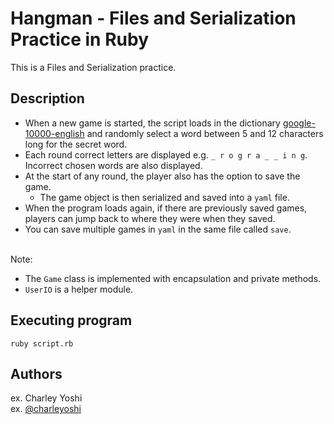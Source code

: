# Hangman - Files and Serialization Practice in Ruby

This is a Files and Serialization practice.

## Description
- When a new game is started, the script loads in the dictionary [google-10000-english](https://raw.githubusercontent.com/first20hours/google-10000-english/master/google-10000-english-no-swears.txt) and randomly select a word between 5 and 12 characters long for the secret word.
- Each round correct letters are displayed e.g. `_ r o g r a _ _ i n g`. Incorrect chosen words are also displayed.
- At the start of any round, the player also has the option to save the game. 
    - The game object is then serialized and saved into a `yaml` file.
- When the program loads again, if there are previously saved games, players can jump back to where they were when they saved.
- You can save multiple games in `yaml` in the same file called `save`. <br /><br />

Note: 
- The `Game` class is implemented with encapsulation and private methods.
- `UserIO` is a helper module.


## Executing program
```
ruby script.rb
```

## Authors

ex. Charley Yoshi  
ex. [@charleyoshi](https://charleyoshi.com)

